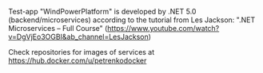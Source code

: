 Test-app "WindPowerPlatform" is developed by .NET 5.0 (backend/microservices) 
according to the tutorial from Les Jackson: ".NET Microservices – Full Course" 
(https://www.youtube.com/watch?v=DgVjEo3OGBI&ab_channel=LesJackson)

Check repositories for images of services at https://hub.docker.com/u/petrenkodocker

